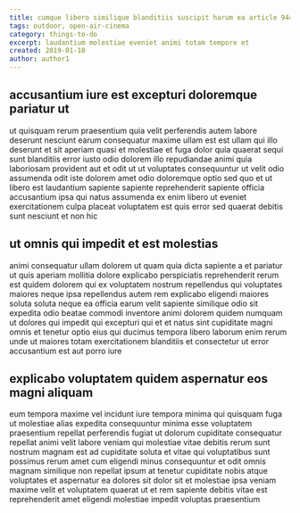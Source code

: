 ```yaml
---
title: cumque libero similique blanditiis suscipit harum ea article 944
tags: outdoor, open-air-cinema
category: things-to-do
excerpt: laudantium molestiae eveniet animi totam tempore et
created: 2019-01-10
author: author1
---
```


## accusantium iure est excepturi doloremque pariatur ut

ut quisquam rerum praesentium quia velit perferendis autem labore deserunt nesciunt earum consequatur maxime ullam est est ullam qui illo deserunt et sit aperiam quasi et molestiae et fuga dolor quia quaerat sequi sunt blanditiis error iusto odio dolorem illo repudiandae animi quia laboriosam provident aut et odit ut ut voluptates consequuntur ut velit odio assumenda odit iste dolorem amet odio doloremque optio sed quo et ut libero est laudantium sapiente sapiente reprehenderit sapiente officia accusantium ipsa qui natus assumenda ex enim libero ut eveniet exercitationem culpa placeat voluptatem est quis error sed quaerat debitis sunt nesciunt et non hic

## ut omnis qui impedit et est molestias

animi consequatur ullam dolorem ut quam quia dicta sapiente a et pariatur ut quis aperiam mollitia dolore explicabo perspiciatis reprehenderit rerum est quidem dolorem qui ex voluptatem nostrum repellendus qui voluptates maiores neque ipsa repellendus autem rem explicabo eligendi maiores soluta soluta neque ea officia earum velit sapiente similique odio sit expedita odio beatae commodi inventore animi dolorem quidem numquam ut dolores qui impedit qui excepturi qui et et natus sint cupiditate magni omnis et tenetur optio eius qui ducimus tempora libero laborum enim rerum unde ut maiores totam exercitationem blanditiis et consectetur ut error accusantium est aut porro iure

## explicabo voluptatem quidem aspernatur eos magni aliquam

eum tempora maxime vel incidunt iure tempora minima qui quisquam fuga ut molestiae alias expedita consequuntur minima esse voluptatem praesentium repellat perferendis fugiat ut dolorum cupiditate consequatur repellat animi velit labore veniam qui molestiae vitae debitis rerum sunt nostrum magnam est ad cupiditate soluta et vitae qui voluptatibus sunt possimus rerum amet cum eligendi minus consequuntur et odit omnis magnam similique non repellat ipsum at tenetur cupiditate nobis atque voluptates et aspernatur ea dolores sit dolor sit et molestiae ipsa veniam maxime velit et voluptatem quaerat ut et rem sapiente debitis vitae est reprehenderit amet eligendi molestiae impedit voluptas praesentium
